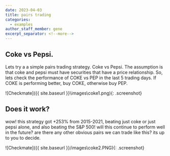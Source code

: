 ```yaml
---
date: 2023-04-03
title: pairs trading
categories:
  - examples
author_staff_member: gene
excerpt_separator: <!--more-->
---
```


## Coke vs Pepsi.
Lets try a a simple pairs trading strategy. Coke vs Pepsi. The assumption is that coke and pepsi must have securities that have a price relationship. So, lets check the performance of COKE vs PEP in the last 5 trading days. If COKE is performing better, buy COKE, otherwise buy PEP.

![Checkmate]({{ site.baseurl }}\images\coke1.png){: .screenshot}

## Does it work?
wow! this strategy got +253% from 2015-2021, beating just coke or just pepsi alone, and also beating the S&P 500! will this continue to perform well in the future? are there any other obvious pairs we can trade like this? its up to you to decide.

![Checkmate]({{ site.baseurl }}/images\coke2.PNG){: .screenshot}
<!--more-->